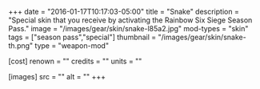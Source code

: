 +++
date = "2016-01-17T10:17:03-05:00"
title = "Snake"
description = "Special skin that you receive by activating the Rainbow Six Siege Season Pass."
image = "/images/gear/skin/snake-l85a2.jpg"
mod-types = "skin"
tags = ["season pass","special"]
thumbnail = "/images/gear/skin/snake-th.png"
type = "weapon-mod"

[cost]
  renown = ""
  credits = ""
  units = ""

[images]
  src = ""
  alt = ""
+++
